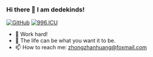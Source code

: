 ### Hi there 👋 I am dedekinds!



[![GitHub](https://img.shields.io/badge/dynamic/json?logo=github&label=GitHub&labelColor=495867&color=495867&query=%24.data.totalSubs&url=https%3A%2F%2Fapi.spencerwoo.com%2Fsubstats%2F%3Fsource%3Dgithub%26queryKey%3Ddedekinds&style=flat-square)](https://github.com/dedekinds)
[![996.ICU](https://img.shields.io/badge/link-996.icu-red.svg)](https://996.icu) 



- 🤔 Work hard!
- 🌱 The life can be what you want it to be.
- 📫 How to reach me: zhongzhanhuang@foxmail.com
